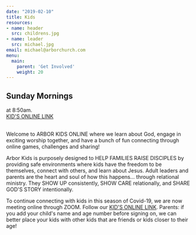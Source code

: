 ```yaml
---
date: "2019-02-10"
title: Kids
resources:
- name: header
  src: childrens.jpg
- name: leader
  src: michael.jpg
email: michael@arborchurch.com
menu:
  main:
    parent: 'Get Involved'
    weight: 20
---
```


<h2 class="tight-header">Sunday Mornings</h2> at 8:50am.
<br>
<a href="https://us02web.zoom.us/j/5095540648">KID'S ONLINE LINK</a>
<br>
<br>

Welcome to ARBOR KIDS ONLINE where we learn about God, engage in exciting worship together, and have a bunch of fun connecting through online games, challenges and sharing!


Arbor Kids is purposely designed to HELP FAMILIES RAISE DISCIPLES by providing safe environments where kids have the freedom to be themselves, connect with others, and learn about Jesus. Adult leaders and parents are the heart and soul of how this happens... through relational ministry. They SHOW UP consistently, SHOW CARE relationally, and SHARE GOD'S STORY intentionally.

To continue connecting with kids in this season of Covid-19, we are now meeting online through ZOOM.  Follow our <a href="https://us02web.zoom.us/j/5095540648">KID'S ONLINE LINK</a>. Parents: if you add your child's name and age number before signing on, we can better place your kids with other kids that are friends or kids closer to their age!


